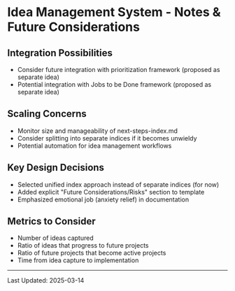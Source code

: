# Idea Management System - Notes & Future Considerations

## Integration Possibilities
- Consider future integration with prioritization framework (proposed as separate idea)
- Potential integration with Jobs to be Done framework (proposed as separate idea)

## Scaling Concerns
- Monitor size and manageability of next-steps-index.md
- Consider splitting into separate indices if it becomes unwieldy
- Potential automation for idea management workflows

## Key Design Decisions
- Selected unified index approach instead of separate indices (for now)
- Added explicit "Future Considerations/Risks" section to template
- Emphasized emotional job (anxiety relief) in documentation

## Metrics to Consider
- Number of ideas captured
- Ratio of ideas that progress to future projects
- Ratio of future projects that become active projects
- Time from idea capture to implementation

---
Last Updated: 2025-03-14